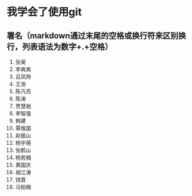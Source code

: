 ﻿# 我学会了使用git
## 署名（markdown通过末尾的空格或换行符来区别换行，列表语法为数字+.+空格）
1. 张昊
2. 李爽爽  
3. 吕凤玲  
4. 王浩
5. 陈凡亮
6. 陈涛
7. 贾慧驰
8. 李智强
9. 韩建
10. 覃维国
11. 赵振山
12. 杨宇萌
13. 张鹤山
14. 杨若楠
15. 黄国庆
16. 胡江涛
17. 钱晋  
18. 马柏楠  

